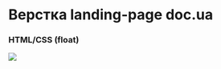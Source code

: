 # Верстка landing-page doc.ua 

### HTML/CSS (float)

![](https://raw.githubusercontent.com/luschenko/docua/master/doc_ua.png)
		
